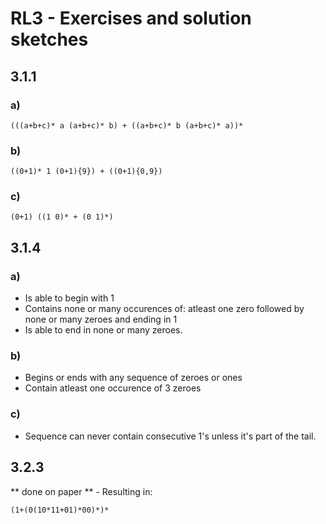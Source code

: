 # RL3 - Exercises and solution sketches

## 3.1.1

### a)
```
(((a+b+c)* a (a+b+c)* b) + ((a+b+c)* b (a+b+c)* a))*
```

### b)
```
((0+1)* 1 (0+1){9}) + ((0+1){0,9})
```

### c)
```
(0+1) ((1 0)* + (0 1)*)
```

## 3.1.4

### a)
- Is able to begin with 1
- Contains none or many occurences of: atleast one zero followed by none or many zeroes and ending in 1
- Is able to end in none or many zeroes.

### b)
- Begins or ends with any sequence of zeroes or ones
- Contain atleast one occurence of 3 zeroes

### c)
- Sequence can never contain consecutive 1's unless it's part of the tail.

## 3.2.3
** done on paper ** - Resulting in:
```
(1+(0(10*11+01)*00)*)*
```

